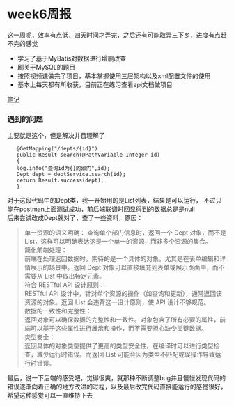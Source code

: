 # week6周报  
这一周呢，效率有点低，四天时间才弄完，之后还有可能取弄三下乡，进度有点赶不完的感觉  
+ 学习了基于MyBatis对数据进行增删改查
+ 刷关于MySQL的题目
+ 按照视频课做完了项目，基本掌握使用三层架构以及xml配置文件的使用
+ 基本上每天都有所收获，目前正在练习查看api文档做项目    

[笔记](http://t.csdnimg.cn/AMM1p)
### 遇到的问题
主要就是这个，但是解决并且理解了  
```mysql
   @GetMapping("/depts/{id}")  
   public Result search(@PathVariable Integer id)  
   {  
   log.info("查询id为{}的部门",id);  
   Dept dept = deptService.search(id);  
   return Result.success(dept);  
   }
   ```
   对于这段代码中的Dept类，我一开始用的是List列表，结果是可以运行，
不过只能在postman上面测试成功，前后端联调时回显得到的数据总是是null  
后来尝试改成Dept就对了，查了一些资料，原因：  

>单一资源的语义明确：
查询单个部门信息时，返回一个 Dept 对象，而不是 List，这样可以明确表达这是一个单一的资源，而非多个资源的集合。  
简化前端处理：  
前端在处理返回数据时，期待的是一个具体的对象，尤其是在表单编辑和详情展示的场景中。返回 Dept 对象可以直接填充到表单或展示页面中，而不需要从 List 中取出特定元素。  
符合 RESTful API 设计原则：  
RESTful API 设计中，针对单个资源的操作（如查询和更新），通常返回该资源的对象。返回 List 会违背这一设计原则，使 API 设计不够规范。  
数据的一致性和完整性：  
返回对象可以确保数据的完整性和一致性。对象包含了所有必要的属性，前端可以基于这些属性进行展示和操作，而不需要担心缺少关键数据。  
类型安全：  
返回具体的对象类型提供了更高的类型安全性。在编译时可以进行类型检查，减少运行时错误。而返回 List 可能会因为类型不匹配或误操作导致运行时错误。  

最后，说一下后端的感受吧，觉得很爽，就那种不断调整bug并且慢慢发现代码的错误逐渐向着正确的地方改进的过程，以及最后改完代码直接能运行的感觉很好，希望这种感觉可以一直维持下去